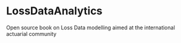 # LossDataAnalytics
Open source book on Loss Data modelling aimed at the international actuarial community
